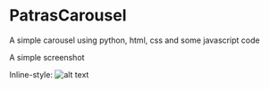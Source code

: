 # PatrasCarousel
A simple carousel using python, html, css and some javascript code


A simple screenshot


Inline-style: 
![alt text](https://github.com/paggel/PatrasCarousel/blob/master/Screenshot.png "Logo Title Text 1")
